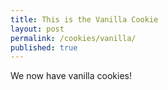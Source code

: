 ```yaml
---
title: This is the Vanilla Cookie
layout: post
permalink: /cookies/vanilla/
published: true
---
```


We now have vanilla cookies!
